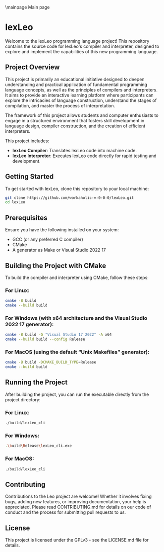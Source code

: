 \mainpage Main page

# lexLeo

Welcome to the lexLeo programming language project! This repository contains the source code for lexLeo's compiler and interpreter, designed to explore and implement the capabilities of this new programming language.

## Project Overview

This project is primarily an educational initiative designed to deepen understanding and practical application of fundamental programming language concepts, as well as the principles of compilers and interpreters. It aims to provide an interactive learning platform where participants can explore the intricacies of language construction, understand the stages of compilation, and master the process of interpretation.

The framework of this project allows students and computer enthusiasts to engage in a structured environment that fosters skill development in language design, compiler construction, and the creation of efficient interpreters.

This project includes:

- **lexLeo Compiler**: Translates lexLeo code into machine code.
- **lexLeo Interpreter**: Executes lexLeo code directly for rapid testing and development.

## Getting Started

To get started with lexLeo, clone this repository to your local machine:

```bash
git clone https://github.com/workaholic-v-0-0-0/lexLeo.git
cd lexLeo
```

## Prerequisites

Ensure you have the following installed on your system:

- GCC (or any preferred C compiler)
- CMake
- A generator as Make or Visual Studio 2022 17

## Building the Project with CMake

To build the compiler and interpreter using CMake, follow these steps:

### For Linux:
   ```bash
   cmake -B build
   cmake --build build
   ```
### For Windows (with x64 architecture and the Visual Studio 2022 17 generator):
   ```bash
   cmake -B build -G "Visual Studio 17 2022" -A x64
   cmake --build build --config Release
   ```
### For MacOS (using the default “Unix Makefiles” generator):
   ```bash
   cmake -B build -DCMAKE_BUILD_TYPE=Release
   cmake --build build
   ```

## Running the Project

After building the project, you can run the executable directly from the project
directory:

### For Linux:
   ```bash
   ./build/lexLeo_cli
   ```
### For Windows:
   ```bash
   .\build\Release\lexLeo_cli.exe
   ```
### For MacOS:
   ```bash
   ./build/lexLeo_cli
   ```

## Contributing

Contributions to the Leo project are welcome! Whether it involves 
fixing bugs, adding new features, or improving documentation, your 
help is appreciated. Please read CONTRIBUTING.md for details on our 
code of conduct and the process for submitting pull requests to us.

## License

This project is licensed under the GPLv3 - see the LICENSE.md file for details.